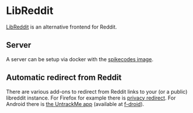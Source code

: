 # LibReddit

[LibReddit](https://github.com/spikecodes/libreddit) is an alternative frontend for
Reddit.

## Server

A server can be setup via docker with the [spikecodes image](./docker-images/spikecodes_-_libreddit.md).

## Automatic redirect from Reddit

There are various add-ons to redirect from Reddit links to your (or a public)
libreddit instance.
For Firefox for example there is
[privacy redirect](https://addons.mozilla.org/en-US/firefox/addon/privacy-redirect/).
For Android there is
[the UntrackMe app](https://framagit.org/tom79/nitterizeme) (available at [f-droid](./android/f-droid.md)).
